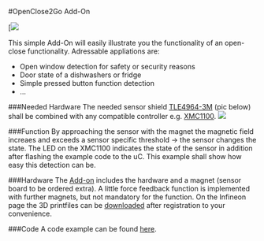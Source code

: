 #OpenClose2Go Add-On

[![](https://www.infineon.com/export/sites/default/media/products/Sensors/P1040587.JPG_920075344.jpg)

This simple Add-On will easily illustrate you the functionality of an open-close functionality. Adressable appliations are: 
- Open window detection for safety or security reasons
- Door state of a dishwashers or fridge
- Simple pressed button function detection
- ...

###Needed Hardware
The needed sensor shield [TLE4964-3M](https://www.infineon.com/cms/en/product/evaluation-boards/s2go_hall_tle4964-3m/ "TLE49064-3M") (pic below) shall be combined with any compatible controller e.g. [XMC1100](https://www.infineon.com/cms/en/product/evaluation-boards/kit_xmc_2go_xmc1100_v1/ "XMC1100").
![](https://www.infineon.com/export/sites/default/media/products/Sensors/TLE4964-3M_Hall-Shiled2Go_top-view.jpg_1681154438.jpg)


###Function
By approaching the sensor with the magnet the magnetic field increaes and exceeds a sensor specific threshold -> the sensor changes the state. The LED on the XMC1100 indicates the state of the sensor in addition after flashing the example code to the uC. This example shall show how easy this detection can be.

###Hardware
The [Add-on](https://www.infineon.com/cms/en/product/evaluation-boards/openclose2gohs/ "add-on") includes the hardware and a magnet (sensor board to be ordered extra).  A little force feedback function is implemented with further magnets, but not mandatory for the function. On the Infineon page the 3D printfiles can be [downloaded](https://www.infineon.com/dgdl/Infineon-3D_printing_files_openclose2GO_Hall_switches-Software-v01_00-EN.zip?fileId=5546d4627506bb3201752cb457a71049 "downloaded") after registration to your convenience. 


###Code
A code example can be found [here](https://github.com/sigizaruba/Switch/blob/master/TLE4964_3M/Blink_64_3M/AddOn_OpenCloseHallSwitch2Go.ino "here"). 

